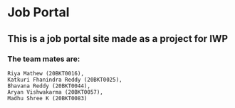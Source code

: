 # Job Portal
## This is a job portal site made as a project for IWP
### The team mates are:
    Riya Mathew (20BKT0016),
    Katkuri Fhanindra Reddy (20BKT0025),
    Bhavana Reddy (20BKT0044),
    Aryan Vishwakarma (20BKT0057),
    Madhu Shree K (20BKT0083)
